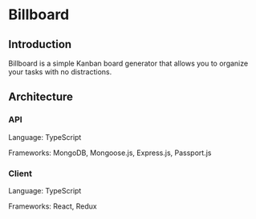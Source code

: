 # Billboard

## Introduction

Billboard is a simple Kanban board generator that allows you to organize your tasks with no distractions.

## Architecture

### API
Language: TypeScript

Frameworks: MongoDB, Mongoose.js, Express.js, Passport.js

### Client
Language: TypeScript

Frameworks: React, Redux
